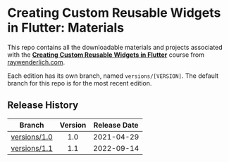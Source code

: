 # Creating Custom Reusable Widgets in Flutter: Materials

This repo contains all the downloadable materials and projects associated with the **[Creating Custom Reusable Widgets in Flutter](https://www.raywenderlich.com/35629188-creating-custom-reusable-widgets-in-flutter)** course from [raywenderlich.com](https://www.raywenderlich.com).

Each edition has its own branch, named `versions/[VERSION]`. The default branch for this repo is for the most recent edition.

## Release History

| Branch                                                                                  | Version | Release Date |
| --------------------------------------------------------------------------------------- |:-------:|:------------:|
| [versions/1.0](https://github.com/raywenderlich/video-crvf-materials/tree/versions/1.0) | 1.0     | 2021-04-29   |
| [versions/1.1](https://github.com/raywenderlich/video-crvf-materials/tree/versions/1.1) | 1.1     | 2022-09-14   |
